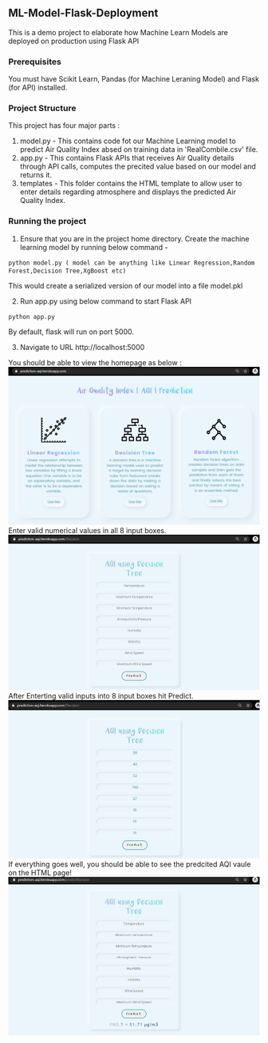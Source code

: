 ## ML-Model-Flask-Deployment
This is a demo project to elaborate how Machine Learn Models are deployed on production using Flask API

### Prerequisites
You must have Scikit Learn, Pandas (for Machine Leraning Model) and Flask (for API) installed.

### Project Structure
This project has four major parts :
1. model.py - This contains code fot our Machine Learning model to predict Air Quality Index absed on training data in 'RealCombile.csv' file.
2. app.py - This contains Flask APIs that receives Air Quality details through API calls, computes the precited value based on our model and returns it.
3. templates - This folder contains the HTML template to allow user to enter details regarding atmosphere and displays the predicted Air Quality Index.

### Running the project
1. Ensure that you are in the project home directory. Create the machine learning model by running below command -
```
python model.py ( model can be anything like Linear Regression,Random Forest,Decision Tree,XgBoost etc)
```
This would create a serialized version of our model into a file model.pkl

2. Run app.py using below command to start Flask API
```
python app.py
```
By default, flask will run on port 5000.

3. Navigate to URL http://localhost:5000

You should be able to view the homepage as below :
![alt text](Screenshots/Homepage.png)
Enter valid numerical values in all 8 input boxes.
![alt text](Screenshots/Enter_Details.png)
After Enterting valid inputs into 8 input boxes hit Predict.
![alt text](Screenshots/Entered.png)
If everything goes well, you should  be able to see the predcited AQI vaule on the HTML page!
![alt text](Screenshots/Result.png)


